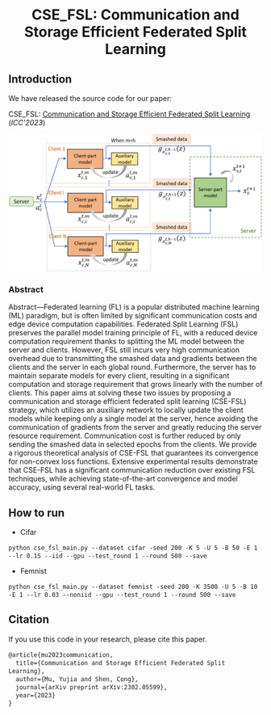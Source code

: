 <div align="center">
  <h1 align="center">CSE_FSL: Communication and Storage Efficient Federated Split Learning</h1>
</div>

## Introduction

We have released the source code for our paper: 

CSE_FSL: [Communication and Storage Efficient Federated Split Learning](https://arxiv.org/pdf/2302.05599.pdf) (_ICC'2023_)

<div align="center">
<img src="pipeline.png" width="500"/>
</div>

### Abstract
Abstract—Federated learning (FL) is a popular distributed machine learning (ML) paradigm, but is often limited by significant communication costs and edge device computation capabilities. Federated Split Learning (FSL) preserves the parallel model training principle of FL, with a reduced device computation requirement thanks to splitting the ML model between the server and clients. However, FSL still incurs very high communication overhead due to transmitting the smashed data and gradients between the clients and the server in each global round. Furthermore, the server has to maintain separate models for every client, resulting in a significant computation and storage requirement that grows linearly with the number of clients. This paper aims at solving these two issues by proposing a communication and storage efficient federated split learning (CSE-FSL) strategy, which utilizes an auxiliary network to locally update the client models while keeping only a single model at the server, hence avoiding the communication of gradients from the server and greatly reducing the server resource requirement. Communication cost is further reduced by only sending the smashed data in selected epochs from the clients. We provide a rigorous theoretical analysis of CSE-FSL that guarantees its convergence for non-convex loss functions. Extensive experimental results demonstrate that CSE-FSL has a significant communication reduction over existing FSL techniques, while achieving state-of-the-art convergence and model accuracy, using several real-world FL tasks.

## How to run
* Cifar
```
python cse_fsl_main.py --dataset cifar -seed 200 -K 5 -U 5 -B 50 -E 1 --lr 0.15 --iid --gpu --test_round 1 --round 500 --save
```
* Femnist
```
python cse_fsl_main.py --dataset femnist -seed 200 -K 3500 -U 5 -B 10 -E 1 --lr 0.03 --noniid --gpu --test_round 1 --round 500 --save
```

## Citation

If you use this code in your research, please cite this paper.

```
@article{mu2023communication,
  title={Communication and Storage Efficient Federated Split Learning},
  author={Mu, Yujia and Shen, Cong},
  journal={arXiv preprint arXiv:2302.05599},
  year={2023}
}
```
